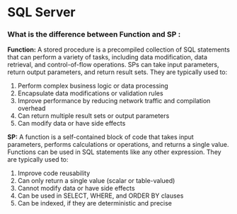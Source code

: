 # SQL Server

### What is the difference between Function and SP : 

 **Function:** A stored procedure is a precompiled collection of SQL statements that can perform a variety of tasks, including data modification,
data retrieval, and control-of-flow operations. SPs can take input parameters, return output parameters, and return result sets.
They are typically used to:

1. Perform complex business logic or data processing
2. Encapsulate data modifications or validation rules
3. Improve performance by reducing network traffic and compilation overhead
5. Can return multiple result sets or output parameters
6. Can modify data or have side effects

**SP:** A function is a self-contained block of code that takes input parameters, performs calculations or operations,
and returns a single value. Functions can be used in SQL statements like any other expression.
They are typically used to:

1. Improve code reusability
2. Can only return a single value (scalar or table-valued)
3. Cannot modify data or have side effects
4. Can be used in SELECT, WHERE, and ORDER BY clauses
5. Can be indexed, if they are deterministic and precise
